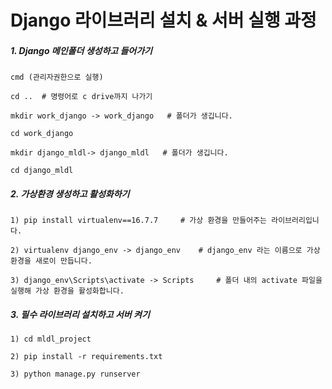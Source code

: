 # Django 라이브러리 설치 & 서버 실행 과정



##### 1. Django 메인폴더 생성하고 들어가기

```
cmd (관리자권한으로 실행)

cd ..  # 명령어로 c drive까지 나가기 

mkdir work_django -> work_django   # 폴더가 생깁니다.

cd work_django

mkdir django_mldl-> django_mldl   # 폴더가 생깁니다.

cd django_mldl
```



##### 2. 가상환경 생성하고 활성화하기

```
1) pip install virtualenv==16.7.7     # 가상 환경을 만들어주는 라이브러리입니다.

2) virtualenv django_env -> django_env    # django_env 라는 이름으로 가상 환경을 새로이 만듭니다.

3) django_env\Scripts\activate -> Scripts     # 폴더 내의 activate 파일을 실행해 가상 환경을 활성화합니다. 
```



##### 3. 필수 라이브러리 설치하고 서버 켜기

```
1) cd mldl_project 

2) pip install -r requirements.txt 

3) python manage.py runserver
```

